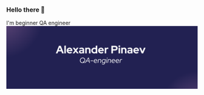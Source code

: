 ### Hello there 👋
I'm beginner QA engineer
![logo](https://github.com/baubaffi/baubaffi/blob/main/assets/name_logo.png)
